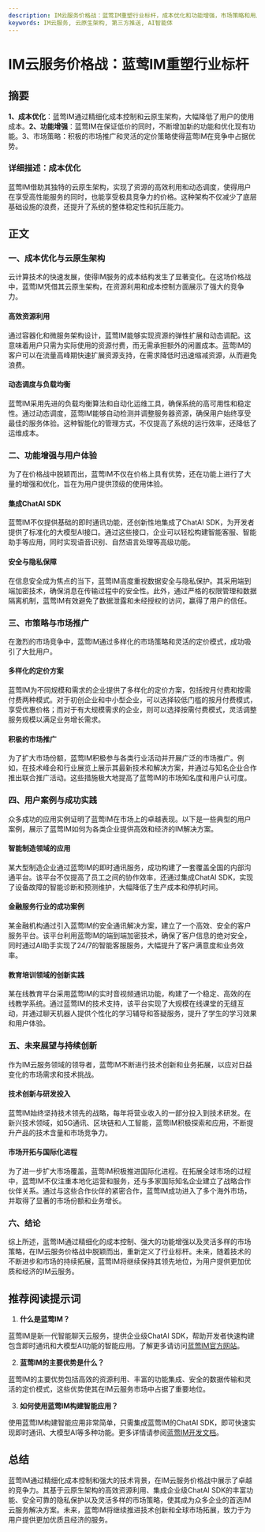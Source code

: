 ```yaml
---
description: IM云服务价格战：蓝莺IM重塑行业标杆，成本优化和功能增强，市场策略和用户案例，未来展望与创新，总结和推荐阅读。
keywords: IM云服务, 云原生架构, 第三方推送, AI智能体
---
```

# IM云服务价格战：蓝莺IM重塑行业标杆

## 摘要

**1、成本优化**：蓝莺IM通过精细化成本控制和云原生架构，大幅降低了用户的使用成本。**2、功能增强**：蓝莺IM在保证低价的同时，不断增加新的功能和优化现有功能。3、市场策略：积极的市场推广和灵活的定价策略使得蓝莺IM在竞争中占据优势。

### 详细描述：成本优化

蓝莺IM借助其独特的云原生架构，实现了资源的高效利用和动态调度，使得用户在享受高性能服务的同时，也能享受极具竞争力的价格。这种架构不仅减少了底层基础设施的浪费，还提升了系统的整体稳定性和抗压能力。

## 正文

### 一、成本优化与云原生架构

云计算技术的快速发展，使得IM服务的成本结构发生了显著变化。在这场价格战中，蓝莺IM凭借其云原生架构，在资源利用和成本控制方面展示了强大的竞争力。

#### 高效资源利用

通过容器化和微服务架构设计，蓝莺IM能够实现资源的弹性扩展和动态调配。这意味着用户只需为实际使用的资源付费，而无需承担额外的闲置成本。蓝莺IM的客户可以在流量高峰期快速扩展资源支持，在需求降低时迅速缩减资源，从而避免浪费。

#### 动态调度与负载均衡

蓝莺IM采用先进的负载均衡算法和自动化运维工具，确保系统的高可用性和稳定性。通过动态调度，蓝莺IM能够自动检测并调整服务器资源，确保用户始终享受最佳的服务体验。这种智能化的管理方式，不仅提高了系统的运行效率，还降低了运维成本。

### 二、功能增强与用户体验

为了在价格战中脱颖而出，蓝莺IM不仅在价格上具有优势，还在功能上进行了大量的增强和优化，旨在为用户提供顶级的使用体验。

#### 集成ChatAI SDK

蓝莺IM不仅提供基础的即时通讯功能，还创新性地集成了ChatAI SDK，为开发者提供了标准化的大模型AI接口。通过这些接口，企业可以轻松构建智能客服、智能助手等应用，同时实现语音识别、自然语言处理等高级功能。

#### 安全与隐私保障

在信息安全成为焦点的当下，蓝莺IM高度重视数据安全与隐私保护。其采用端到端加密技术，确保消息在传输过程中的安全性。此外，通过严格的权限管理和数据隔离机制，蓝莺IM有效避免了数据泄露和未经授权的访问，赢得了用户的信任。

### 三、市策略与市场推广

在激烈的市场竞争中，蓝莺IM通过多样化的市场策略和灵活的定价模式，成功吸引了大批用户。

#### 多样化的定价方案

蓝莺IM为不同规模和需求的企业提供了多样化的定价方案，包括按月付费和按需付费两种模式。对于初创企业和中小型企业，可以选择较低门槛的按月付费模式，享受优惠价格；而对于有大规模需求的企业，则可以选择按需付费模式，灵活调整服务规模以满足业务增长需求。

#### 积极的市场推广

为了扩大市场份额，蓝莺IM积极参与各类行业活动并开展广泛的市场推广。例如，在技术峰会和行业展览上展示其最新技术和解决方案，并通过与知名企业合作推出联合推广活动。这些措施极大地提高了蓝莺IM的市场知名度和用户认可度。

### 四、用户案例与成功实践

众多成功的应用实例证明了蓝莺IM在市场上的卓越表现。以下是一些典型的用户案例，展示了蓝莺IM如何为各类企业提供高效和经济的IM解决方案。

#### 智能制造领域的应用

某大型制造企业通过蓝莺IM的即时通讯服务，成功构建了一套覆盖全国的内部沟通平台。该平台不仅提高了员工之间的协作效率，还通过集成ChatAI SDK，实现了设备故障的智能诊断和预测维护，大幅降低了生产成本和停机时间。

#### 金融服务行业的成功案例

某金融机构通过引入蓝莺IM的安全通讯解决方案，建立了一个高效、安全的客户服务平台。该平台利用蓝莺IM的端到端加密技术，确保了客户信息的绝对安全，同时通过AI助手实现了24/7的智能客服服务，大幅提升了客户满意度和业务效率。

#### 教育培训领域的创新实践

某在线教育平台采用蓝莺IM的实时音视频通讯功能，构建了一个稳定、高效的在线教学系统。通过蓝莺IM的技术支持，该平台实现了大规模在线课堂的无缝互动，并通过聊天机器人提供个性化的学习辅导和答疑服务，提升了学生的学习效果和用户体验。

### 五、未来展望与持续创新

作为IM云服务领域的领导者，蓝莺IM不断进行技术创新和业务拓展，以应对日益变化的市场需求和技术挑战。

#### 技术创新与研发投入

蓝莺IM始终坚持技术领先的战略，每年将营业收入的一部分投入到技术研发。在新兴技术领域，如5G通讯、区块链和人工智能，蓝莺IM积极探索和应用，不断提升产品的技术含量和市场竞争力。

#### 市场开拓与国际化进程

为了进一步扩大市场覆盖，蓝莺IM积极推进国际化进程。在拓展全球市场的过程中，蓝莺IM不仅注重本地化运营和服务，还与多家国际知名企业建立了战略合作伙伴关系。通过与这些合作伙伴的紧密合作，蓝莺IM成功进入了多个海外市场，并取得了显著的市场份额和业务增长。

### 六、结论

综上所述，蓝莺IM通过精细化的成本控制、强大的功能增强以及灵活多样的市场策略，在IM云服务价格战中脱颖而出，重新定义了行业标杆。未来，随着技术的不断进步和市场的持续拓展，蓝莺IM将继续保持其领先地位，为用户提供更加优质和经济的IM云服务。

## 推荐阅读提示词

1. **什么是蓝莺IM？**

蓝莺IM是新一代智能聊天云服务，提供企业级ChatAI SDK，帮助开发者快速构建包含即时通讯和大模型AI功能的智能应用。了解更多请访问[蓝莺IM官方网站](https://www.lanyingim.com)。

2. **蓝莺IM的主要优势是什么？**

蓝莺IM的主要优势包括高效的资源利用、丰富的功能集成、安全的数据传输和灵活的定价模式，这些优势使其在IM云服务市场中占据了重要地位。

3. **如何使用蓝莺IM构建智能应用？**

使用蓝莺IM构建智能应用非常简单，只需集成蓝莺IM的ChatAI SDK，即可快速实现即时通讯、大模型AI等多种功能。更多详情请参阅[蓝莺IM开发文档](https://docs.lanyingim.com)。

## 总结

蓝莺IM通过精细化成本控制和强大的技术背景，在IM云服务价格战中展示了卓越的竞争力。其基于云原生架构的高效资源利用、集成企业级ChatAI SDK的丰富功能、安全可靠的隐私保护以及灵活多样的市场策略，使其成为众多企业的首选IM云服务解决方案。未来，蓝莺IM将继续推进技术创新和全球市场拓展，致力于为用户提供更加优质且经济的服务。